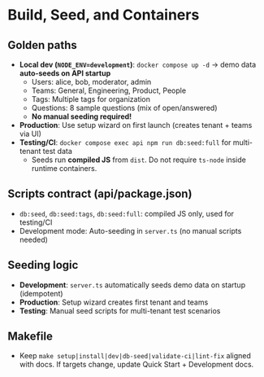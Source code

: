 # Build, Seed, and Containers

## Golden paths
- **Local dev (`NODE_ENV=development`)**: `docker compose up -d` → demo data **auto-seeds on API startup**
  - Users: alice, bob, moderator, admin
  - Teams: General, Engineering, Product, People
  - Tags: Multiple tags for organization
  - Questions: 8 sample questions (mix of open/answered)
  - **No manual seeding required!**
- **Production**: Use setup wizard on first launch (creates tenant + teams via UI)
- **Testing/CI**: `docker compose exec api npm run db:seed:full` for multi-tenant test data
  - Seeds run **compiled JS** from `dist`. Do not require `ts-node` inside runtime containers.

## Scripts contract (api/package.json)
- `db:seed`, `db:seed:tags`, `db:seed:full`: compiled JS only, used for testing/CI
- Development mode: Auto-seeding in `server.ts` (no manual scripts needed)

## Seeding logic
- **Development**: `server.ts` automatically seeds demo data on startup (idempotent)
- **Production**: Setup wizard creates first tenant and teams
- **Testing**: Manual seed scripts for multi-tenant test scenarios

## Makefile
- Keep `make setup|install|dev|db-seed|validate-ci|lint-fix` aligned with docs. If targets change, update Quick Start + Development docs.
